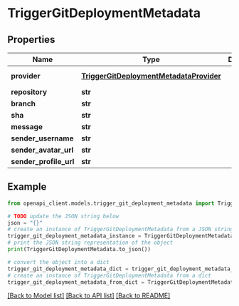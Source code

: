 # TriggerGitDeploymentMetadata


## Properties

Name | Type | Description | Notes
------------ | ------------- | ------------- | -------------
**provider** | [**TriggerGitDeploymentMetadataProvider**](TriggerGitDeploymentMetadataProvider.md) |  | [optional] [default to TriggerGitDeploymentMetadataProvider.UNKNOWN]
**repository** | **str** |  | [optional] 
**branch** | **str** |  | [optional] 
**sha** | **str** |  | [optional] 
**message** | **str** |  | [optional] 
**sender_username** | **str** |  | [optional] 
**sender_avatar_url** | **str** |  | [optional] 
**sender_profile_url** | **str** |  | [optional] 

## Example

```python
from openapi_client.models.trigger_git_deployment_metadata import TriggerGitDeploymentMetadata

# TODO update the JSON string below
json = "{}"
# create an instance of TriggerGitDeploymentMetadata from a JSON string
trigger_git_deployment_metadata_instance = TriggerGitDeploymentMetadata.from_json(json)
# print the JSON string representation of the object
print(TriggerGitDeploymentMetadata.to_json())

# convert the object into a dict
trigger_git_deployment_metadata_dict = trigger_git_deployment_metadata_instance.to_dict()
# create an instance of TriggerGitDeploymentMetadata from a dict
trigger_git_deployment_metadata_from_dict = TriggerGitDeploymentMetadata.from_dict(trigger_git_deployment_metadata_dict)
```
[[Back to Model list]](../README.md#documentation-for-models) [[Back to API list]](../README.md#documentation-for-api-endpoints) [[Back to README]](../README.md)


